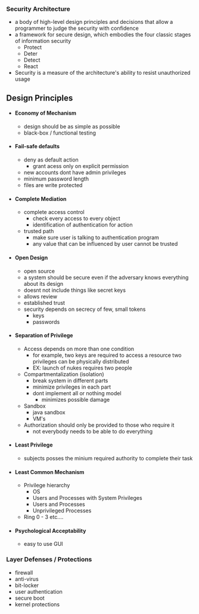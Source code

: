 ### Security Architecture
- a body of high-level design principles and decisions that allow a programmer to judge the security with confidence
- a framework for secure design, which embodies the four classic stages of information security
	- Protect
	- Deter
	- Detect
	- React
- Security is a measure of the architecture's ability to resist unauthorized usage 

## Design Principles
- #### Economy of Mechanism
	- design should be as simple as possible
	- black-box / functional testing
- #### Fail-safe defaults
	- deny as default action
		- grant acess only on explicit permission
	- new accounts dont have admin privileges
	- minimum password length
	- files are write protected
- #### Complete Mediation
	- complete access control
		- check every access to every object
		- identification of authentication for action
	- trusted path
		- make sure user is talking to authentication program
		- any value that can be influenced by user cannot be trusted
- #### Open Design
	- open source
	- a system should be secure even if the adversary knows everything about its design
	- doesnt not include things like secret keys
	- allows review
	- established trust
	- security depends on secrecy of few, small tokens
		- keys 
		- passwords
- #### Separation of Privilege
	- Access depends on more than one condition
		- for example, two keys are required to access a resource two privileges can be physically distributed
		- EX: launch of nukes requires two people
	- Compartmentalization (isolation)
		- break system in different parts
		- minimize privileges in each part
		- dont implement all or nothing model
			- minimizes possible damage
	- Sandbox
		- java sandbox 
		- VM's 
	- Authorization should only be provided to those who require it
		- not everybody needs to be able to do everything
- #### Least Privilege
	- subjects posses the minium required authority to complete their task
- #### Least Common Mechanism
	- Privilege hierarchy 
		- OS
		- Users and Processes with System Privileges 
		- Users and Processes
		- Unprivileged Processes
	- Ring 0 - 3 etc....
- #### Psychological Acceptability
	- easy to use GUI

### Layer Defenses / Protections
- firewall
- anti-virus
- bit-locker
- user authentication
- secure boot
- kernel protections